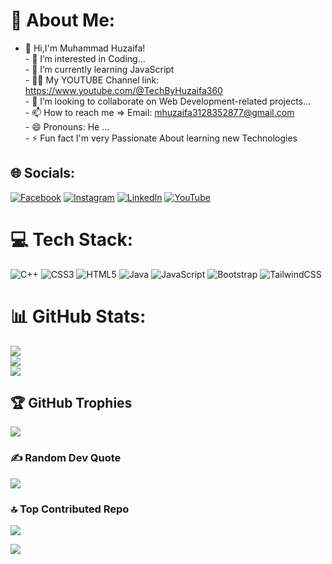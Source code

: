 # 💫 About Me:
 - 👋 Hi,I'm Muhammad Huzaifa!<br>- 👀 I’m interested in Coding...<br>- 🌱 I’m currently learning JavaScript<br>- 👨‍💻 My YOUTUBE Channel link: https://www.youtube.com/@TechByHuzaifa360 <br>- 💞️ I’m looking to collaborate on Web Development-related projects...<br>- 📫 How to reach me => Email: mhuzaifa3128352877@gmail.com<br>- 😄 Pronouns: He ...<br>- ⚡ Fun fact I'm very Passionate About learning new Technologies


## 🌐 Socials:
[![Facebook](https://img.shields.io/badge/Facebook-%231877F2.svg?logo=Facebook&logoColor=white)](https://facebook.com/https://www.facebook.com/@mhuzaifa0360/?mibextid=ZbWKwL) [![Instagram](https://img.shields.io/badge/Instagram-%23E4405F.svg?logo=Instagram&logoColor=white)](https://instagram.com/https://www.instagram.com/mhuzaifa0360/profilecard/?igsh=ODdqbnBsMjk4bWNu) [![LinkedIn](https://img.shields.io/badge/LinkedIn-%230077B5.svg?logo=linkedin&logoColor=white)](https://linkedin.com/in/https://www.linkedin.com/in/muhammad-huzaifa-0b617125b/) [![YouTube](https://img.shields.io/badge/YouTube-%23FF0000.svg?logo=YouTube&logoColor=white)](https://youtube.com/@UC-dxdb_JbOcMeHKiBosPFCg) 

# 💻 Tech Stack:
![C++](https://img.shields.io/badge/c++-%2300599C.svg?style=for-the-badge&logo=c%2B%2B&logoColor=white) ![CSS3](https://img.shields.io/badge/css3-%231572B6.svg?style=for-the-badge&logo=css3&logoColor=white) ![HTML5](https://img.shields.io/badge/html5-%23E34F26.svg?style=for-the-badge&logo=html5&logoColor=white) ![Java](https://img.shields.io/badge/java-%23ED8B00.svg?style=for-the-badge&logo=openjdk&logoColor=white) ![JavaScript](https://img.shields.io/badge/javascript-%23323330.svg?style=for-the-badge&logo=javascript&logoColor=%23F7DF1E) ![Bootstrap](https://img.shields.io/badge/bootstrap-%238511FA.svg?style=for-the-badge&logo=bootstrap&logoColor=white) ![TailwindCSS](https://img.shields.io/badge/tailwindcss-%2338B2AC.svg?style=for-the-badge&logo=tailwind-css&logoColor=white)
# 📊 GitHub Stats:
![](https://github-readme-stats.vercel.app/api?username=mhuzaifa360&theme=radical&hide_border=false&include_all_commits=false&count_private=false)<br/>
![](https://github-readme-streak-stats.herokuapp.com/?user=mhuzaifa360&theme=radical&hide_border=false)<br/>
![](https://github-readme-stats.vercel.app/api/top-langs/?username=mhuzaifa360&theme=radical&hide_border=false&include_all_commits=false&count_private=false&layout=compact)

## 🏆 GitHub Trophies
![](https://github-profile-trophy.vercel.app/?username=mhuzaifa360&theme=radical&no-frame=false&no-bg=true&margin-w=4)

### ✍️ Random Dev Quote
![](https://quotes-github-readme.vercel.app/api?type=horizontal&theme=radical)

### 🔝 Top Contributed Repo
![](https://github-contributor-stats.vercel.app/api?username=mhuzaifa360&limit=5&theme=dark&combine_all_yearly_contributions=true)


[![](https://visitcount.itsvg.in/api?id=mhuzaifa360&label=Profile%20Views&color=1&icon=5&pretty=true)](https://visitcount.itsvg.in)

<!-- Proudly created with GPRM ( https://gprm.itsvg.in ) -->

